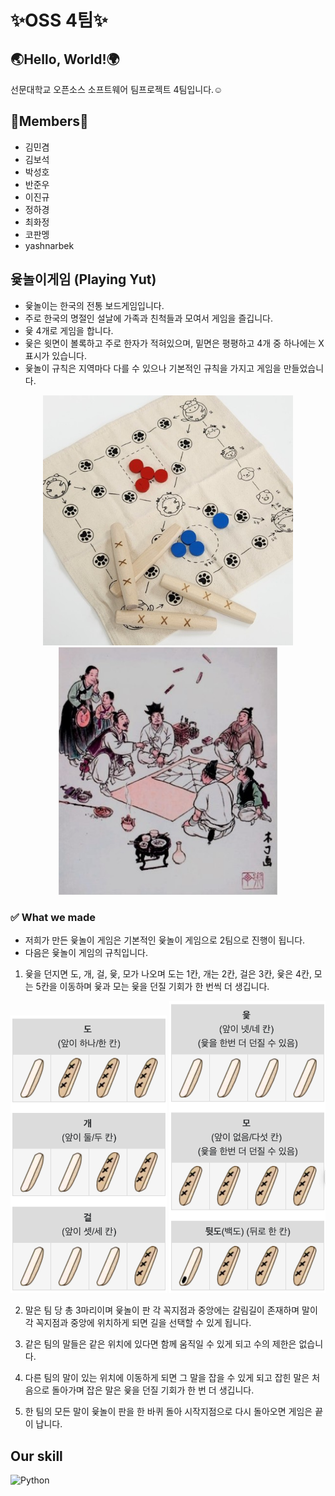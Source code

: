 <h1>✨OSS 4팀✨</h1>

## 🌏Hello, World!🌍

선문대학교 오픈소스 소프트웨어 팀프로젝트 4팀입니다.☺️




## 👥Members👥
- 김민겸
- 김보석
- 박성호
- 반준우
- 이진규
- 정하경
- 최화정
- 코판멩
- yashnarbek 

## 윷놀이게임 (Playing Yut)
- 윷놀이는 한국의 전통 보드게임입니다. 
- 주로 한국의 명절인 설날에 가족과 친척들과 모여서 게임을 즐깁니다.
- 윷 4개로 게임을 합니다. 
- 윷은 윗면이 볼록하고 주로 한자가 적혀있으며, 밑면은 평평하고 4개 중 하나에는 X 표시가 있습니다. 
- 윷놀이 규칙은 지역마다 다를 수 있으나 기본적인 규칙을 가지고 게임을 만들었습니다. 
<div align=center>
<img src = "./Yut.jpeg" width="400">
<img src = "./playingYut.jpeg" width="350">
</div>

### ✅ What we made
- 저희가 만든 윷놀이 게임은 기본적인 윷놀이 게임으로 2팀으로 진행이 됩니다. 
- 다음은 윷놀이 게임의 규칙입니다.

1. 윷을 던지면 도, 개, 걸, 윷, 모가 나오며 도는 1칸, 개는 2칸, 걸은 3칸, 윷은 4칸, 모는 5칸을 이동하며 윷과 모는 윷을 던질 기회가 한 번씩 더 생깁니다.
<div align=center>
<img src = "./Yut_rule1.png" width="250">
<img src = "./Yut_rule2.png" width="250">
</div>

2. 말은 팀 당 총 3마리이며 윷놀이 판 각 꼭지점과 중앙에는 갈림길이 존재하며 말이 각 꼭지점과 중앙에 위치하게 되면 길을 선택할 수 있게 됩니다.

3. 같은 팀의 말들은 같은 위치에 있다면 함께 움직일 수 있게 되고 수의 제한은 없습니다.

4. 다른 팀의 말이 있는 위치에 이동하게 되면 그 말을 잡을 수 있게 되고 잡힌 말은 처음으로 돌아가며 잡은 말은 윷을 던질 기회가 한 번 더 생깁니다. 

5. 한 팀의 모든 말이 윷놀이 판을 한 바퀴 돌아 시작지점으로 다시 돌아오면 게임은 끝이 납니다.

## Our skill 
![Python](https://img.shields.io/badge/Python-3776AB.svg?&style=for-the-badge&logo=Python&logoColor=white)
